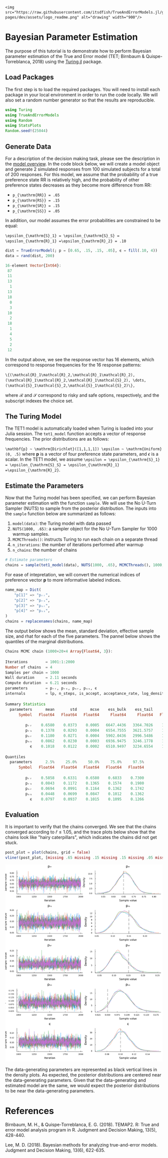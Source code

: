 ```@raw html
<img src="https://raw.githubusercontent.com/itsdfish/TrueAndErrorModels.jl/gh-pages/dev/assets/logo_readme.png" alt="drawing" width="900"/>
```
# Bayesian Parameter Estimation

The purpose of this tutorial is to demonstrate how to perform Bayesian parameter estimation of the True and Error model (TET; Birnbaum & Quispe-Torreblanca, 2018) using the [Turing.jl](https://turinglang.org/) package. 

## Load Packages

The first step is to load the required packages. You will need to install each package in your local
environment in order to run the code locally. We will also set a random number generator so that the results are reproducible.

```julia
using Turing
using TrueAndErrorModels
using Random
using StatsPlots
Random.seed!(25044)
```

## Generate Data

For a description of the decision making task, please see the description in the [model overview](https://itsdfish.github.io/TrueAndErrorModels.jl/dev/overview/). In the code block below, we will create a model object and generate 2 simulated responses from 100 simulated subjects for a total of 200 responses. For this model, we assume that the probability of a true preference state RR is relatively high, and the probability of other preference states decreases as they become more difference from RR:

- ``p_{\mathrm{RR}} = .65``
- ``p_{\mathrm{RS}} = .15``
- ``p_{\mathrm{SR}} = .15``
- ``p_{\mathrm{SS}} = .05``

In addition, our model assumes the error probabilities are constrained to be equal:

``\epsilon_{\mathrm{S}_1} = \epsilon_{\mathrm{S}_S} = \epsilon_{\mathrm{R}_1} =\epsilon_{\mathrm{R}_2} = .10``

```julia
dist = TrueErrorModel(; p = [0.65, .15, .15, .05], ϵ = fill(.10, 4))
data = rand(dist, 200)
```

```julia 
16-element Vector{Int64}:
 87
 11
 13
  1
 13
 18
  0
  3
 10
  2
 18
  1
  4
  5
  2
 12
```

In the output above, we see the response vector has 16 elements, which correspond to response frequencies for the 16 response patterns:

``\{(\mathcal{R}_1\mathcal{R}_2,\mathcal{R}_1\mathcal{R}_2),(\mathcal{R}_1\mathcal{R}_2,\mathcal{R}_1\mathcal{S}_2), \dots, (\mathcal{S}_1\mathcal{S}_2,\mathcal{S}_1\mathcal{S}_2)\},``

where $\mathcal{R}$ and $\mathcal{S}$ correspond to risky and safe options, respectively, and the subscript indexes the choice set.  

## The Turing Model

The TET1 model is automatically loaded when Turing is loaded into your Julia session. The `tet1_model` function accepts a vector of response frequencies. The prior distributions are as follows:

``
\mathbf{p} ~ \mathrm{Dirichlet}([1,1,1,1])
\epsilon ~ \mathrm{Uniform}(0, .5)
``
where $\mathbf{p}$ is a vector of four preference state parameters, and $\epsilon$ is a scalar. In the TET1 model, we assume ``\epsilon = \epsilon_{\mathrm{S}_1} = \epsilon_{\mathrm{S}_S} = \epsilon_{\mathrm{R}_1} =\epsilon_{\mathrm{R}_2}``. 

## Estimate the Parameters

Now that the Turing model has been specified, we can perform Bayesian parameter estimation with the function `sample`. We will use the No U-Turn Sampler (NUTS) to sample from the posterior distribution. The inputs into the `sample` function below are summarized as follows:

1. `model(data)`: the Turing model with data passed
2. `NUTS(1000, .65)`: a sampler object for the No U-Turn Sampler for 1000 warmup samples.
3. `MCMCThreads()`: instructs Turing to run each chain on a separate thread
4. `n_iterations`: the number of iterations performed after warmup
5. `n_chains`: the number of chains

```julia
# Estimate parameters
chains = sample(tet1_model(data), NUTS(1000, .65), MCMCThreads(), 1000, 4)
```

For ease of intepretation, we will convert the numerical indices of preference vector $\mathbf{p}$ to more informative labeled indices. 

```julia
name_map = Dict(
    "p[1]" => "pᵣᵣ",
    "p[2]" => "pᵣₛ",
    "p[3]" => "pₛᵣ",
    "p[4]" => "pₛₛ",
)
chains = replacenames(chains, name_map)
```
The output below shows the mean, standard deviation, effective sample size, and rhat for each of the five parameters. The pannel below shows the quantiles of the marginal distributions. 
```julia
Chains MCMC chain (1000×20×4 Array{Float64, 3}):

Iterations        = 1001:1:2000
Number of chains  = 4
Samples per chain = 1000
Wall duration     = 2.11 seconds
Compute duration  = 6.21 seconds
parameters        = pᵣᵣ, pᵣₛ, pₛᵣ, pₛₛ, ϵ
internals         = lp, n_steps, is_accept, acceptance_rate, log_density, hamiltonian_energy, hamiltonian_energy_error, max_hamiltonian_energy_error, tree_depth, numerical_error, step_size, nom_step_size

Summary Statistics
  parameters      mean       std      mcse    ess_bulk    ess_tail      rhat   ess_per_sec 
      Symbol   Float64   Float64   Float64     Float64     Float64   Float64       Float64 

         pᵣᵣ    0.6580    0.0373    0.0005   6647.4436   3364.7026    1.0008      231.3522
         pᵣₛ    0.1378    0.0293    0.0004   6554.7555   3621.5757    1.0000      228.1264
         pₛᵣ    0.1180    0.0271    0.0004   5902.0436   2996.5486    1.0013      205.4099
         pₛₛ    0.0862    0.0230    0.0003   6936.9475   3246.1778    1.0003      241.4279
           ϵ    0.1018    0.0122    0.0002   6510.9497   3234.6554    1.0008      226.6018

Quantiles
  parameters      2.5%     25.0%     50.0%     75.0%     97.5% 
      Symbol   Float64   Float64   Float64   Float64   Float64 

         pᵣᵣ    0.5858    0.6331    0.6580    0.6833    0.7300
         pᵣₛ    0.0843    0.1172    0.1365    0.1574    0.1980
         pₛᵣ    0.0694    0.0991    0.1164    0.1362    0.1742
         pₛₛ    0.0448    0.0699    0.0847    0.1012    0.1362
           ϵ    0.0797    0.0937    0.1015    0.1095    0.1266
```

## Evaluation

It is important to verify that the chains converged. We see that the chains converged according to $\hat{r} \leq 1.05$, and the trace plots below show that the chains look like "hairy caterpillars", which indicates the chains did not get stuck. 

```julia
post_plot = plot(chains, grid = false)
vline!(post_plot, [missing .65 missing .15 missing .15 missing .05 missing .10], color = :black, linestyle = :dash)
```

![](assets/posterior_distribution.png)

The data-generating parameters are represented as black vertical lines in the density plots. As expected, the posterior distributions are centered near the data-generating parameters. Given that the data-generating and estimated model are the same, we would expect the posterior distributions to be near the data-generating parameters. 

# References

Birnbaum, M. H., & Quispe-Torreblanca, E. G. (2018). TEMAP2. R: True and error model analysis program in R. Judgment and Decision Making, 13(5), 428-440.

Lee, M. D. (2018). Bayesian methods for analyzing true-and-error models. Judgment and Decision Making, 13(6), 622-635.
